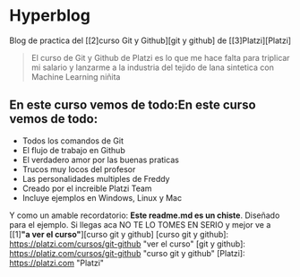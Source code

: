 # Hyperblog
Blog de practica del [[2]curso Git y Github][git y github] de [[3]Platzi][Platzi]
>El curso de Git y Github de Platzi es lo que me hace falta para triplicar mi salario y lanzarme a la industria del tejido de lana sintetica con Machine Learning
>niñita

## En este curso vemos de todo:En este curso vemos de todo:
* Todos los comandos de Git
* El flujo de trabajo en Github
* El verdadero amor por las buenas praticas
* Trucos muy locos del profesor
* Las personalidades multiples de Freddy
* Creado por el increible Platzi Team
* Incluye ejemplos en Windows, Linux y Mac

Y como un amable recordatorio: **Este readme.md es un chiste**. Diseñado para el ejemplo. Si llegas aca NO TE LO TOMES EN SERIO y mejor ve a [[1]**"a ver el curso"**][curso git y github]
[curso git y github]: https://platzi.com/cursos/git-github "ver el curso"
[git y github]: https://platiz.com/cursos/git-github "curso git y github"
[Platzi]: https://platzi.com "Platzi"